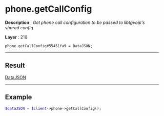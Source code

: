 # phone.getCallConfig

**Description** : *Get phone call configuration to be passed to libtgvoip&#039;s shared config*

**Layer** : 216

```tl
phone.getCallConfig#55451fa9 = DataJSON;
```

---

## Result

[DataJSON](type/DataJSON)

---

## Example

```php
$dataJSON = $client->phone->getCallConfig();
```